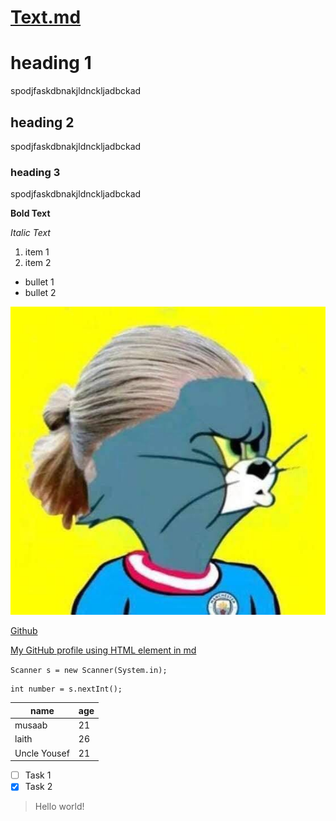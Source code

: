 # <ins> Text.md </ins>

# heading 1

spodjfaskdbnakjldnckljadbckad

## heading 2

spodjfaskdbnakjldnckljadbckad

### heading 3

spodjfaskdbnakjldnckljadbckad

**Bold Text**

_Italic Text_

1. item 1
2. item 2

- bullet 1
- bullet 2

![Haaland Tom](./Haaland.jpg)

[Github](https://github.com/MusaabAlfalahi)

<a href="https://github.com/MusaabAlfalahi">My GitHub profile using HTML element in md</a>

`Scanner s = new Scanner(System.in);`

    int number = s.nextInt();

| name | age |
| --- | --- |
| musaab | 21 |
| laith | 26 |
| Uncle Yousef | 21 |

- [ ] Task 1
- [x] Task 2

> Hello world!
